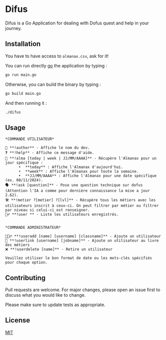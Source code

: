 # Difus

Difus is a Go Application for dealing with Dofus quest and help in your journey.

## Installation

You have to have access to `almanax.csv`, ask for it!

You can run directly [go](https://go.dev/) the application by typing :



```bash
go run main.go
```

Otherwise, you can build the binary by typing :

```bash
go build main.go
```

And then running it :

```bash
./difus
```

## Usage

	*COMMANDE UTILISATEUR*

	📜 **!author** - Affiche le nom du dev.
	❓ **!help** - Affiche ce message d'aide.
	📅 **!alma [today | week | JJ/MM/AAAA]** - Récupère l'Almanax pour un jour spécifique :
	      •  **today** : Affiche l'Almanax d'aujourd'hui.
	      •  **week** : Affiche l'Almanax pour toute la semaine.
	      •  **JJ/MM/AAAA** : Affiche l'Almanax pour une date spécifique (ex. 08/11/2024).
	🗣️ **!ask [question]** - Pose une question technique sur dofus (Attention l'IA a comme pour dernière connaissance la mise a jour 2.62).
	🛠️ **!metier ?[metier] ?[lvl]** - Récupère tous les métiers avec les utilisateurs inscrit à ceux-ci. On peut filtrer par métier ou filtrer par niveau si celui-ci est renseigner.
	🚶‍♂️ **!user ** - Liste les utilisateurs enregistrés.


	*COMMANDE ADMINISTRATEUR*

	🧙🏻‍♂️ **!useradd [name] [username] [classname]** - Ajoute un utilisateur
	🔗 **!userlink [username] [jobname]** - Ajoute un utilisateur au livre des métiers
	❌ **!userdelete [name]** - Retire un utilisateur	
	
	Veuillez utiliser le bon format de date ou les mots-clés spécifiés pour chaque option.

## Contributing

Pull requests are welcome. For major changes, please open an issue first
to discuss what you would like to change.

Please make sure to update tests as appropriate.

## License

[MIT](https://choosealicense.com/licenses/mit/)
